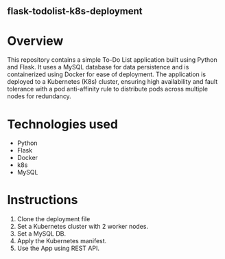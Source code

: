 ## **flask-todolist-k8s-deployment**

# **Overview**
This repository contains a simple To-Do List application built using Python and Flask. It uses a MySQL database for data persistence and is containerized using Docker for ease of deployment. The application is deployed to a Kubernetes (K8s) cluster, ensuring high availability and fault tolerance with a pod anti-affinity rule to distribute pods across multiple nodes for redundancy.

# **Technologies used**
* Python
* Flask
* Docker
* k8s
* MySQL

# **Instructions**
1. Clone the deployment file
2. Set a Kubernetes cluster with 2 worker nodes.
3. Set a MySQL DB.
4. Apply the Kubernetes manifest.
5. Use the App using REST API.
   
